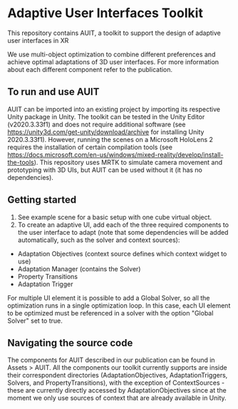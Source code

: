 # Adaptive User Interfaces Toolkit
This repository contains AUIT, a toolkit to support the design of adaptive user interfaces in XR

We use multi-object optimization to combine different preferences and achieve optimal adaptations of 3D user interfaces.
For more information about each different component refer to the publication.

## To run and use AUIT
AUIT can be imported into an existing project by importing its respective Unity package in Unity.
The toolkit can be tested in the Unity Editor (v2020.3.33f1) and does not require additional software (see https://unity3d.com/get-unity/download/archive for installing Unity 2020.3.33f1).
However, running the scenes on a Microsoft HoloLens 2 requires the installation of certain compilation tools (see https://docs.microsoft.com/en-us/windows/mixed-reality/develop/install-the-tools).
This repository uses MRTK to simulate camera movement and prototyping with 3D UIs, but AUIT can be used without it (it has no dependencies).

## Getting started
1. See example scene for a basic setup with one cube virtual object.
2. To create an adaptive UI, add each of the three required components to the user interface to adapt (note that some dependencies will be added automatically, such as the solver and context sources):
- Adaptation Objectives (context source defines which context widget to use)
- Adaptation Manager (contains the Solver)
- Property Transitions
- Adaptation Trigger

For multiple UI element it is possible to add a Global Solver, so all the optimization runs in a single optimization loop. In this case, each UI element to be optimized must be referenced in a solver with the option "Global Solver" set to true.

## Navigating the source code
The components for AUIT described in our publication can be found in Assets > AUIT. All the components our toolkit currently supports are inside their correspondent directories (AdaptationObjectives, AdaptationTriggers, Solvers, and PropertyTransitions), with the exception of ContextSources - these are currently directly accessed by AdaptationObjectives since at the moment we only use sources of context that are already available in Unity.
